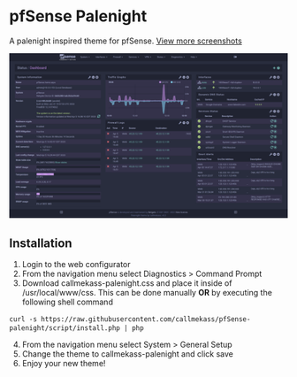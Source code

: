 # pfSense Palenight

A palenight inspired theme for pfSense. [View more screenshots](screenshots)

<img src="screenshots/preview_main.png" alt="Dashboard preview" width="700">

## Installation

1. Login to the web configurator
2. From the navigation menu select Diagnostics > Command Prompt
3. Download callmekass-palenight.css and place it inside of /usr/local/www/css. This can be done manually **OR** by executing the following shell command

```
curl -s https://raw.githubusercontent.com/callmekass/pfSense-palenight/script/install.php | php
```

4. From the navigation menu select System > General Setup
5. Change the theme to callmekass-palenight and click save
6. Enjoy your new theme!
